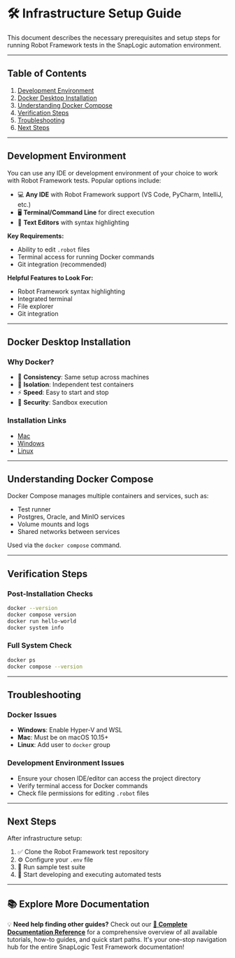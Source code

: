 

# 🛠️ Infrastructure Setup Guide

This document describes the necessary prerequisites and setup steps for running Robot Framework tests in the SnapLogic automation environment.

---

## Table of Contents
1. [Development Environment](#development-environment)
2. [Docker Desktop Installation](#docker-desktop-installation)
3. [Understanding Docker Compose](#understanding-docker-compose)
4. [Verification Steps](#verification-steps)
5. [Troubleshooting](#troubleshooting)
6. [Next Steps](#next-steps)

---

## Development Environment

You can use any IDE or development environment of your choice to work with Robot Framework tests. Popular options include:

- 💻 **Any IDE** with Robot Framework support (VS Code, PyCharm, IntelliJ, etc.)
- 🖥️ **Terminal/Command Line** for direct execution
- 📝 **Text Editors** with syntax highlighting

**Key Requirements:**
- Ability to edit `.robot` files
- Terminal access for running Docker commands
- Git integration (recommended)

**Helpful Features to Look For:**
- Robot Framework syntax highlighting
- Integrated terminal
- File explorer
- Git integration

---

## Docker Desktop Installation

### Why Docker?

- 🔁 **Consistency**: Same setup across machines
- 🧪 **Isolation**: Independent test containers
- ⚡ **Speed**: Easy to start and stop
- 🔐 **Security**: Sandbox execution

### Installation Links

- [Mac](https://docs.docker.com/desktop/setup/install/mac-install/)
- [Windows](https://docs.docker.com/desktop/setup/install/windows-install/)
- [Linux](https://docs.docker.com/desktop/setup/install/linux/)

---

## Understanding Docker Compose

Docker Compose manages multiple containers and services, such as:

- Test runner
- Postgres, Oracle, and MinIO services
- Volume mounts and logs
- Shared networks between services

Used via the `docker compose` command.

---

## Verification Steps

### Post-Installation Checks

```bash
docker --version
docker compose version
docker run hello-world
docker system info
```

### Full System Check

```bash
docker ps
docker compose --version
```

---

## Troubleshooting

### Docker Issues

- **Windows**: Enable Hyper-V and WSL
- **Mac**: Must be on macOS 10.15+
- **Linux**: Add user to `docker` group

### Development Environment Issues

- Ensure your chosen IDE/editor can access the project directory
- Verify terminal access for Docker commands
- Check file permissions for editing `.robot` files

---

## Next Steps

After infrastructure setup:

1. ✅ Clone the Robot Framework test repository
2. ⚙️ Configure your `.env` file
3. 🧪 Run sample test suite
4. 🚀 Start developing and executing automated tests

---

## 📚 Explore More Documentation

💡 **Need help finding other guides?** Check out our **[📖 Complete Documentation Reference](../../reference.md)** for a comprehensive overview of all available tutorials, how-to guides, and quick start paths. It's your one-stop navigation hub for the entire SnapLogic Test Framework documentation!